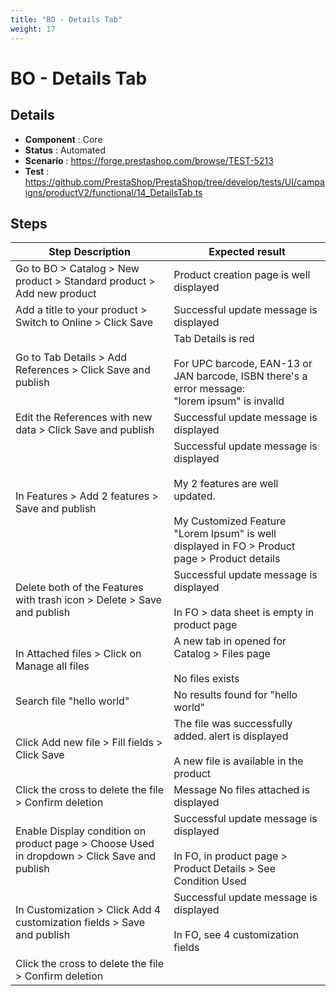 ```yaml
---
title: "BO - Details Tab"
weight: 17
---
```


# BO - Details Tab
## Details
* **Component** : Core
* **Status** : Automated
* **Scenario** : https://forge.prestashop.com/browse/TEST-5213
* **Test** : https://github.com/PrestaShop/PrestaShop/tree/develop/tests/UI/campaigns/productV2/functional/14_DetailsTab.ts

## Steps
| Step Description | Expected result |
| ----- | ----- |
| Go to BO > Catalog > New product > Standard product > Add new product | Product creation page is well displayed |
| Add a title to your product > Switch to Online > Click Save | Successful update message is displayed |
| Go to Tab Details > Add References > Click Save and publish | Tab Details is red<br><br>For UPC barcode, EAN-13 or JAN barcode, ISBN there's a error message:<br>"lorem ipsum" is invalid |
| Edit the References with new data > Click Save and publish | Successful update message is displayed |
| In Features > Add 2 features > Save and publish | Successful update message is displayed<br><br>My 2 features are well updated.<br><br>My Customized Feature "Lorem Ipsum" is well displayed in FO > Product page > Product details |
| Delete both of the Features with trash icon > Delete > Save and publish | Successful update message is displayed<br><br>In FO > data sheet is empty in product page |
| In Attached files > Click on Manage all files | A new tab in opened for Catalog > Files page<br><br>No files exists |
| Search file "hello world" | No results found for "hello world" |
| Click Add new file > Fill fields > Click Save | The file was successfully added. alert is displayed<br><br>A new file is available in the product |
| Click the cross to delete the file > Confirm deletion | Message No files attached is displayed |
| Enable Display condition on product page > Choose Used in dropdown > Click Save and publish | Successful update message is displayed<br><br>In FO, in product page > Product Details > See Condition Used |
| In Customization > Click Add 4 customization fields > Save and publish | Successful update message is displayed<br><br>In FO, see 4 customization fields |
| Click the cross to delete the file > Confirm deletion |  |
